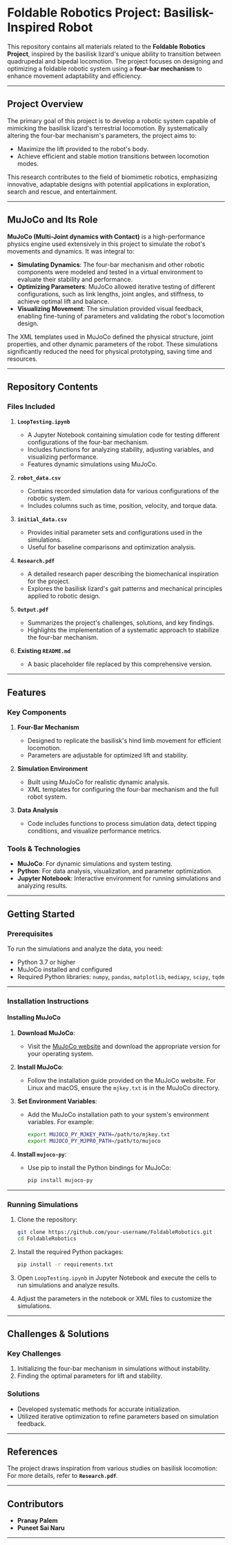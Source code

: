 
# Foldable Robotics Project: Basilisk-Inspired Robot

This repository contains all materials related to the **Foldable Robotics Project**, inspired by the basilisk lizard's unique ability to transition between quadrupedal and bipedal locomotion. The project focuses on designing and optimizing a foldable robotic system using a **four-bar mechanism** to enhance movement adaptability and efficiency.

---

## Project Overview

The primary goal of this project is to develop a robotic system capable of mimicking the basilisk lizard's terrestrial locomotion. By systematically altering the four-bar mechanism's parameters, the project aims to:

- Maximize the lift provided to the robot's body.
- Achieve efficient and stable motion transitions between locomotion modes.

This research contributes to the field of biomimetic robotics, emphasizing innovative, adaptable designs with potential applications in exploration, search and rescue, and entertainment.

---

## MuJoCo and Its Role

**MuJoCo (Multi-Joint dynamics with Contact)** is a high-performance physics engine used extensively in this project to simulate the robot's movements and dynamics. It was integral to:

- **Simulating Dynamics**: The four-bar mechanism and other robotic components were modeled and tested in a virtual environment to evaluate their stability and performance.
- **Optimizing Parameters**: MuJoCo allowed iterative testing of different configurations, such as link lengths, joint angles, and stiffness, to achieve optimal lift and balance.
- **Visualizing Movement**: The simulation provided visual feedback, enabling fine-tuning of parameters and validating the robot's locomotion design.

The XML templates used in MuJoCo defined the physical structure, joint properties, and other dynamic parameters of the robot. These simulations significantly reduced the need for physical prototyping, saving time and resources.

---

## Repository Contents

### Files Included

1. **`LoopTesting.ipynb`**
   - A Jupyter Notebook containing simulation code for testing different configurations of the four-bar mechanism.
   - Includes functions for analyzing stability, adjusting variables, and visualizing performance.
   - Features dynamic simulations using MuJoCo.

2. **`robot_data.csv`**
   - Contains recorded simulation data for various configurations of the robotic system.
   - Includes columns such as time, position, velocity, and torque data.

3. **`initial_data.csv`**
   - Provides initial parameter sets and configurations used in the simulations.
   - Useful for baseline comparisons and optimization analysis.

4. **`Research.pdf`**
   - A detailed research paper describing the biomechanical inspiration for the project.
   - Explores the basilisk lizard's gait patterns and mechanical principles applied to robotic design.

5. **`Output.pdf`**
   - Summarizes the project's challenges, solutions, and key findings.
   - Highlights the implementation of a systematic approach to stabilize the four-bar mechanism.

6. **Existing `README.md`**
   - A basic placeholder file replaced by this comprehensive version.

---

## Features

### Key Components

1. **Four-Bar Mechanism**
   - Designed to replicate the basilisk's hind limb movement for efficient locomotion.
   - Parameters are adjustable for optimized lift and stability.

2. **Simulation Environment**
   - Built using MuJoCo for realistic dynamic analysis.
   - XML templates for configuring the four-bar mechanism and the full robot system.

3. **Data Analysis**
   - Code includes functions to process simulation data, detect tipping conditions, and visualize performance metrics.

### Tools & Technologies

- **MuJoCo**: For dynamic simulations and system testing.
- **Python**: For data analysis, visualization, and parameter optimization.
- **Jupyter Notebook**: Interactive environment for running simulations and analyzing results.

---

## Getting Started

### Prerequisites

To run the simulations and analyze the data, you need:

- Python 3.7 or higher
- MuJoCo installed and configured
- Required Python libraries: `numpy`, `pandas`, `matplotlib`, `mediapy`, `scipy`, `tqdm`

---

### Installation Instructions

#### Installing MuJoCo

1. **Download MuJoCo**:
   - Visit the [MuJoCo website](https://mujoco.org/) and download the appropriate version for your operating system.

2. **Install MuJoCo**:
   - Follow the installation guide provided on the MuJoCo website. For Linux and macOS, ensure the `mjkey.txt` is in the MuJoCo directory.

3. **Set Environment Variables**:
   - Add the MuJoCo installation path to your system's environment variables. For example:
     ```bash
     export MUJOCO_PY_MJKEY_PATH=/path/to/mjkey.txt
     export MUJOCO_PY_MJPRO_PATH=/path/to/mujoco
     ```

4. **Install `mujoco-py`**:
   - Use pip to install the Python bindings for MuJoCo:
     ```bash
     pip install mujoco-py
     ```

---

### Running Simulations

1. Clone the repository:
   ```bash
   git clone https://github.com/your-username/FoldableRobotics.git
   cd FoldableRobotics
   ```

2. Install the required Python packages:
   ```bash
   pip install -r requirements.txt
   ```

3. Open `LoopTesting.ipynb` in Jupyter Notebook and execute the cells to run simulations and analyze results.

4. Adjust the parameters in the notebook or XML files to customize the simulations.

---

## Challenges & Solutions

### Key Challenges
1. Initializing the four-bar mechanism in simulations without instability.
2. Finding the optimal parameters for lift and stability.

### Solutions
- Developed systematic methods for accurate initialization.
- Utilized iterative optimization to refine parameters based on simulation feedback.

---

## References

The project draws inspiration from various studies on basilisk locomotion:
For more details, refer to **`Research.pdf`**.

---

## Contributors

- **Pranay Palem**
- **Puneet Sai Naru**

---

